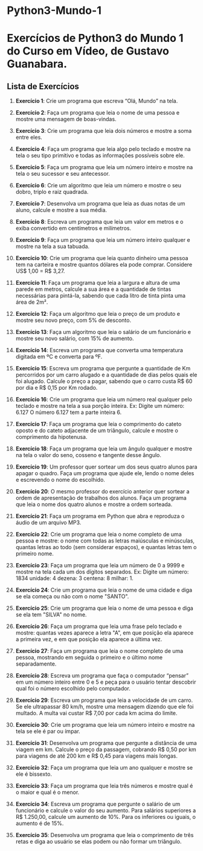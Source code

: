 # Python3-Mundo-1

# Exercícios de Python3 do Mundo 1 do Curso em Vídeo, de Gustavo Guanabara.

## Lista de Exercícios

1. **Exercício 1**: Crie um programa que escreva “Olá, Mundo” na tela.

2. **Exercício 2**: Faça um programa que leia o nome de uma pessoa e mostre uma mensagem de boas-vindas.

3. **Exercício 3**: Crie um programa que leia dois números e mostre a soma entre eles.

4. **Exercício 4**: Faça um programa que leia algo pelo teclado e mostre na tela o seu tipo primitivo e todas as informações possíveis sobre ele.

5. **Exercício 5**: Faça um programa que leia um número inteiro e mostre na tela o seu sucessor e seu antecessor.

6. **Exercício 6**: Crie um algoritmo que leia um número e mostre o seu dobro, triplo e raiz quadrada.

7. **Exercício 7**: Desenvolva um programa que leia as duas notas de um aluno, calcule e mostre a sua média.

8. **Exercício 8**: Escreva um programa que leia um valor em metros e o exiba convertido em centímetros e milímetros.

9. **Exercício 9**: Faça um programa que leia um número inteiro qualquer e mostre na tela a sua tabuada.

10. **Exercício 10**: Crie um programa que leia quanto dinheiro uma pessoa tem na carteira e mostre quantos dólares ela pode comprar. Considere US$ 1,00 = R$ 3,27.

11. **Exercício 11**: Faça um programa que leia a largura e altura de uma parede em metros, calcule a sua área e a quantidade de tintas necessárias para pintá-la, sabendo que cada litro de tinta pinta uma área de 2m².

12. **Exercício 12**: Faça um algoritmo que leia o preço de um produto e mostre seu novo preço, com 5% de desconto.

13. **Exercício 13**: Faça um algoritmo que leia o salário de um funcionário e mostre seu novo salário, com 15% de aumento.

14. **Exercício 14**: Escreva um programa que converta uma temperatura digitada em ºC e converta para ºF.

15. **Exercício 15**: Escreva um programa que pergunte a quantidade de Km percorridos por um carro alugado e a quantidade de dias pelos quais ele foi alugado. Calcule o preço a pagar, sabendo que o carro custa R$ 60 por dia e R$ 0,15 por Km rodado.

16. **Exercício 16**: Crie um programa que leia um número real qualquer pelo teclado e mostre na tela a sua porção inteira. Ex: Digite um número: 6.127 O número 6.127 tem a parte inteira 6.

17. **Exercício 17**: Faça um programa que leia o comprimento do cateto oposto e do cateto adjacente de um triângulo, calcule e mostre o comprimento da hipotenusa.

18. **Exercício 18**: Faça um programa que leia um ângulo qualquer e mostre na tela o valor do seno, cosseno e tangente desse ângulo.

19. **Exercício 19**: Um professor quer sortear um dos seus quatro alunos para apagar o quadro. Faça um programa que ajude ele, lendo o nome deles e escrevendo o nome do escolhido.

20. **Exercício 20**: O mesmo professor do exercício anterior quer sortear a ordem de apresentação de trabalhos dos alunos. Faça um programa que leia o nome dos quatro alunos e mostre a ordem sorteada.

21. **Exercício 21**: Faça um programa em Python que abra e reproduza o áudio de um arquivo MP3.

22. **Exercício 22**: Crie um programa que leia o nome completo de uma pessoa e mostre: o nome com todas as letras maiúsculas e minúsculas, quantas letras ao todo (sem considerar espaços), e quantas letras tem o primeiro nome.

23. **Exercício 23**: Faça um programa que leia um número de 0 a 9999 e mostre na tela cada um dos dígitos separados. Ex: Digite um número: 1834 unidade: 4 dezena: 3 centena: 8 milhar: 1.

24. **Exercício 24**: Crie um programa que leia o nome de uma cidade e diga se ela começa ou não com o nome "SANTO".

25. **Exercício 25**: Crie um programa que leia o nome de uma pessoa e diga se ela tem "SILVA" no nome.

26. **Exercício 26**: Faça um programa que leia uma frase pelo teclado e mostre: quantas vezes aparece a letra "A", em que posição ela aparece a primeira vez, e em que posição ela aparece a última vez.

27. **Exercício 27**: Faça um programa que leia o nome completo de uma pessoa, mostrando em seguida o primeiro e o último nome separadamente.

28. **Exercício 28**: Escreva um programa que faça o computador “pensar” em um número inteiro entre 0 e 5 e peça para o usuário tentar descobrir qual foi o número escolhido pelo computador.

29. **Exercício 29**: Escreva um programa que leia a velocidade de um carro. Se ele ultrapassar 80 km/h, mostre uma mensagem dizendo que ele foi multado. A multa vai custar R$ 7,00 por cada km acima do limite.

30. **Exercício 30**: Crie um programa que leia um número inteiro e mostre na tela se ele é par ou ímpar.

31. **Exercício 31**: Desenvolva um programa que pergunte a distância de uma viagem em km. Calcule o preço da passagem, cobrando R$ 0,50 por km para viagens de até 200 km e R$ 0,45 para viagens mais longas.

32. **Exercício 32**: Faça um programa que leia um ano qualquer e mostre se ele é bissexto.

33. **Exercício 33**: Faça um programa que leia três números e mostre qual é o maior e qual é o menor.

34. **Exercício 34**: Escreva um programa que pergunte o salário de um funcionário e calcule o valor do seu aumento. Para salários superiores a R$ 1.250,00, calcule um aumento de 10%. Para os inferiores ou iguais, o aumento é de 15%.

35. **Exercício 35**: Desenvolva um programa que leia o comprimento de três retas e diga ao usuário se elas podem ou não formar um triângulo.
